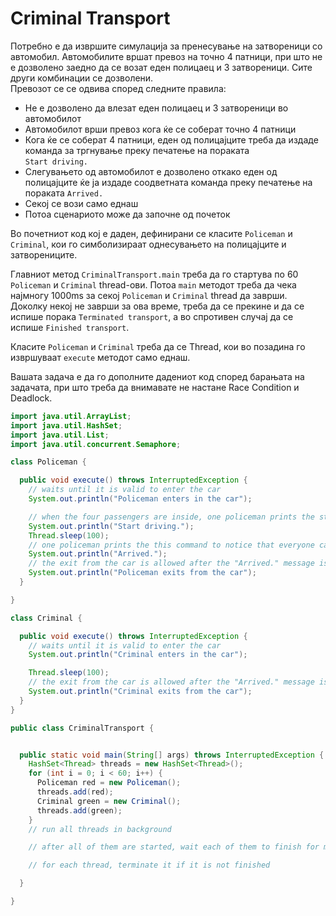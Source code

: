 # Criminal Transport

Потребно е да извршите симулација за пренесување на затвореници со автомобил. Автомобилите вршат превоз на точно 4 патници, 
при што не е дозволено заедно да се возат еден полицаец и 3 затвореници. Сите други комбинации се дозволени.  
Превозот се се одвива според следните правила: 

 - Не е дозволено да влезат еден полицаец и 3 затвореници во автомобилот 
 - Автомобилот врши превоз кога ќе се соберат точно 4 патници
 - Кога ќе се соберат 4 патници, еден од полицајците треба да издаде команда за тргнување преку печатење на пораката  
 `Start driving.`
 - Слегувањето од автомобилот е дозволено откако еден од полицајците ќе ја издаде соодветната команда преку печатење на 
 пораката `Arrived.`
 - Секој се вози само еднаш
 - Потоа сценариото може да започне од почеток


Во почетниот код кој е даден, дефинирани се класите `Policeman` и `Criminal`, кои го симболизираат однесувањето на 
полицајците и затворениците.  


Главниот метод `CriminalTransport.main` треба да го стартува по 60 `Policeman` и `Criminal` thread-ови. Потоа `main` методот 
треба да чека најмногу 1000ms за секој `Policeman` и `Criminal` thread да заврши. Доколку некој не заврши за ова време, 
треба да се прекине и да се испише порака `Terminated transport`, а во спротивен случај да се испише `Finished transport`. 


Класите `Policeman` и `Criminal` треба да се Thread, кои во позадина го извршуваат `execute` методот само еднаш.

Вашата задача е да го дополните дадениот код според барањата на задачата, при што треба да внимавате 
не настане Race Condition и Deadlock.

```java
import java.util.ArrayList;
import java.util.HashSet;
import java.util.List;
import java.util.concurrent.Semaphore;

class Policeman {

  public void execute() throws InterruptedException {
    // waits until it is valid to enter the car
    System.out.println("Policeman enters in the car");

    // when the four passengers are inside, one policeman prints the starting command
    System.out.println("Start driving.");
    Thread.sleep(100);
    // one policeman prints the this command to notice that everyone can exit
    System.out.println("Arrived.");
    // the exit from the car is allowed after the "Arrived." message is printed
    System.out.println("Policeman exits from the car");
  }

}

class Criminal {

  public void execute() throws InterruptedException {
    // waits until it is valid to enter the car
    System.out.println("Criminal enters in the car");

    Thread.sleep(100);
    // the exit from the car is allowed after the "Arrived." message is printed
    System.out.println("Criminal exits from the car");
  }
}

public class CriminalTransport {


  public static void main(String[] args) throws InterruptedException {
    HashSet<Thread> threads = new HashSet<Thread>();
    for (int i = 0; i < 60; i++) {
      Policeman red = new Policeman();
      threads.add(red);
      Criminal green = new Criminal();
      threads.add(green);
    }
    // run all threads in background

    // after all of them are started, wait each of them to finish for maximum 1_000 ms

    // for each thread, terminate it if it is not finished

  }

}
``` 